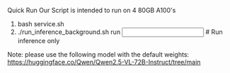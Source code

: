 Quick Run
Our Script is intended to run on 4 80GB A100's
1) bash service.sh 
2) ./run_inference_background.sh run <input> <output>  # Run inference only

Note: please use the following model with the default weights: https://huggingface.co/Qwen/Qwen2.5-VL-72B-Instruct/tree/main
